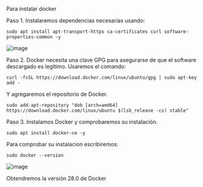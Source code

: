 Para instalar docker

Paso 1.  Instalaremos dependencias necesarias usando:

```
sudo apt install apt-transport-https ca-certificates curl software-properties-common -y
```

![image](https://github.com/user-attachments/assets/d19ff2b7-5704-4db8-9d04-2d440a644dca)


Paso 2. Docker necesita una clave GPG para asegurarse de que el software descargado es legítimo. Usaremos el comando:

```
curl -fsSL https://download.docker.com/linux/ubuntu/gpg | sudo apt-key add -
```

Y agregaremos el repositorio de Docker.

```
sudo add-apt-repository "deb [arch=amd64] https://download.docker.com/linux/ubuntu $(lsb_release -cs) stable"
```

Paso 3. Instalamos Docker y comprobaremos su instalación. 

```
sudo apt install docker-ce -y
```

Para comprobar su instalacion escribiremos:

```
sudo docker --version
```

![image](https://github.com/user-attachments/assets/cd1cf83e-72c5-4403-bbff-1d2302181bd9)

Obtendremos la versión 28.0 de Docker
